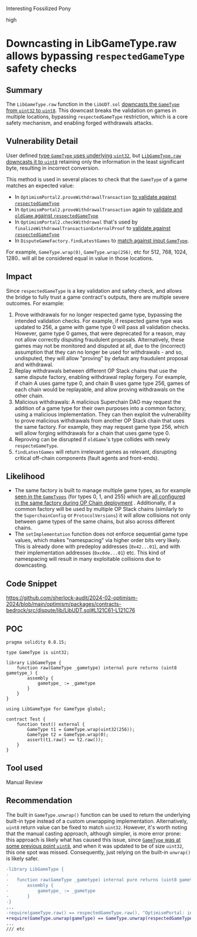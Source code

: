 Interesting Fossilized Pony

high

# Downcasting in LibGameType.raw allows bypassing `respectedGameType` safety checks

## Summary
The `LibGameType.raw` function in the `LibUDT.sol` [downcasts the `GameType` from `uint32` to `uint8`](https://github.com/sherlock-audit/2024-02-optimism-2024/blob/main/optimism/packages/contracts-bedrock/src/dispute/lib/LibUDT.sol#L121C61-L121C76). This downcast breaks the validation on games in multiple locations, bypassing `respectedGameType` restriction, which is a core safety mechanism, and enabling forged withdrawals attacks.

## Vulnerability Detail

User defined [type `GameType` uses underlying `uint32`](https://github.com/sherlock-audit/2024-02-optimism-2024/blob/main/optimism/packages/contracts-bedrock/src/libraries/DisputeTypes.sol#L77), but [`LibGameType.raw` downcasts it to `uint8`](https://github.com/sherlock-audit/2024-02-optimism-2024/blob/main/optimism/packages/contracts-bedrock/src/dispute/lib/LibUDT.sol#L121C61-L121C76) retaining only the information in the least significant byte, resulting in incorrect conversion. 

This method is used in several places to check that the `GameType` of a game matches an expected value:
- In `OptimismPortal2.proveWithdrawalTransaction` [to validate against `respectedGameType`](https://github.com/sherlock-audit/2024-02-optimism-2024/blob/main/optimism/packages/contracts-bedrock/src/L1/OptimismPortal2.sol#L261)
- In `OptimismPortal2.proveWithdrawalTransaction` again to [validate and `oldGame` against `respectedGameType`](https://github.com/sherlock-audit/2024-02-optimism-2024/blob/main/optimism/packages/contracts-bedrock/src/L1/OptimismPortal2.sol#L289)
- In `OptimismPortal2.checkWithdrawal` that's used by `finalizeWithdrawalTransactionExternalProof` to [validate against `respectedGameType`](https://github.com/sherlock-audit/2024-02-optimism-2024/blob/main/optimism/packages/contracts-bedrock/src/L1/OptimismPortal2.sol#L500)
- In `DisputeGameFactory.findLatestGames` to [match against input `GameType`](https://github.com/sherlock-audit/2024-02-optimism-2024/blob/main/optimism/packages/contracts-bedrock/src/dispute/DisputeGameFactory.sol#L162).

For example, `GameType.wrap(0)`, `GameType.wrap(256)`, etc for 512, 768, 1024, 1280..  will all be considered equal in value in those locations.

## Impact
Since `respectedGameType` is a key validation and safety check, and allows the bridge to fully trust a game contract's outputs, there are multiple severe outcomes. For example:
1. Prove withdrawals for no longer respected game type, bypassing the intended validation checks. For example, if respected game type was updated to 256, a game with game type 0 will pass all validation checks. However, game type 0 games, that were deprecated for a reason, may not allow correctly disputing fraudulent proposals. Alternatively, these games may not be monitored and disputed at all, due to the (incorrect) assumption that they can no longer be used for withdrawals - and so, undisputed, they will allow "proving" by default any fraudulent proposal and withdrawal. 
2. Replay withdrawals between different OP Stack chains that use the same dispute factory, enabling withdrawal replay forgery. For example, if chain A uses game type 0, and chain B uses game type 256, games of each chain would be replayable, and allow proving withdrawals on the other chain.
4. Malicious withdrawals: A malicious Superchain DAO may request the addition of a game type for their own purposes into a common factory, using a malicious implementation. They can then exploit the vulnerability to prove malicious withdrawals from another OP Stack chain that uses the same factory. For example, they may request game type 256, which will allow forging withdrawals for a chain that uses game type 0.
5. Reproving can be disrupted if `oldGame`'s type collides with newly `respecteGameType`.
6. `findLatestGames` will return irrelevant games as relevant, disrupting critical off-chain components (fault agents and front-ends).

## Likelihood
- The same factory is built to manage multiple game types, as for example [seen in the `GameTypes`](https://github.com/sherlock-audit/2024-02-optimism-2024/blob/main/optimism/packages/contracts-bedrock/src/libraries/DisputeTypes.sol#L104-L111) (for types 0, 1, and 255) which are [all configured in the same factory during OP Chain deployment](https://github.com/sherlock-audit/2024-02-optimism-2024/blob/main/optimism/packages/contracts-bedrock/scripts/Deploy.s.sol#L327-L329) . Additionally, if a common factory will be used by multiple OP Stack chains (similarly to the `SuperchainConfig` or `ProtocolVersions`) it will allow collisions not only between game types of the same chains, but also across different chains.
- The `setImplementation` function does not enforce sequential game type values, which makes "namespacing" via higher order bits very likely. This is already done with predeploy addresses (`0x42...01`), and with their implementation addresses (`0xc0de...01`) etc. This kind of namespacing will result in many exploitable collisions due to downcasting.

## Code Snippet

https://github.com/sherlock-audit/2024-02-optimism-2024/blob/main/optimism/packages/contracts-bedrock/src/dispute/lib/LibUDT.sol#L121C61-L121C76


## POC
```solidity
pragma solidity 0.8.15;

type GameType is uint32;

library LibGameType {
    function raw(GameType _gametype) internal pure returns (uint8 gametype_) {
        assembly {
            gametype_ := _gametype
        }
    }
}

using LibGameType for GameType global;

contract Test {
    function test() external {
        GameType t1 = GameType.wrap(uint32(256));
        GameType t2 = GameType.wrap(0);
        assert(t1.raw() == t2.raw());
    }
}
```

## Tool used

Manual Review

## Recommendation


The built in `GameType.unwrap()` function can be used to return the underlying built-in type instead of a custom unwrapping implementation.  Alternatively, `uint8` return value can be fixed to match `uint32`. However, it's worth noting that the manual casting approach, although simpler, is more error prone: this approach is likely what has caused this issue, since [`GameType` was at some previous point `uint8`,](https://github.com/sherlock-audit/2024-02-optimism-2024/blob/main/optimism/packages/contracts-bedrock/src/libraries/DisputeTypes.sol#L53) and when it was updated to be of size `uint32`, this one spot was missed. Consequently, just relying on the built-in `unwrap()` is likely safer.

```diff
-library LibGameType {
- 
-	function raw(GameType _gametype) internal pure returns (uint8 gametype_) { 
-	    assembly {  
-	        gametype_ := _gametype  
-	    }  
-}
...
-require(gameType.raw() == respectedGameType.raw(), "OptimismPortal: invalid game type");
+require(GameType.unwrap(gameType) == GameType.unwrap(respectedGameType), "OptimismPortal: invalid game type");
...
/// etc
```


